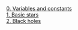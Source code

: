 [0. Variables and constants](stellar-physics/0-variables-constants.txt)  
[1. Basic stars](stellar-physics/1-basic-stars.txt)  
[2. Black holes](stellar-physics/2-black-holes.txt)  
